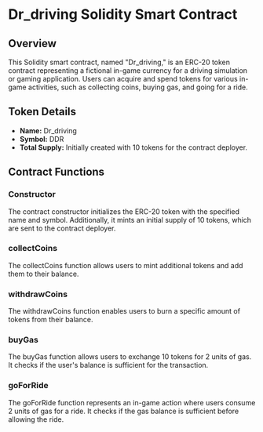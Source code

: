 # Dr_driving Solidity Smart Contract

## Overview

This Solidity smart contract, named "Dr_driving," is an ERC-20 token contract representing a fictional in-game currency for a driving simulation or gaming application. Users can acquire and spend tokens for various in-game activities, such as collecting coins, buying gas, and going for a ride.

## Token Details

- **Name:** Dr_driving
- **Symbol:** DDR
- **Total Supply:** Initially created with 10 tokens for the contract deployer.

## Contract Functions

### Constructor
The contract constructor initializes the ERC-20 token with the specified name and symbol. Additionally, it mints an initial supply of 10 tokens, which are sent to the contract deployer.

### collectCoins
The collectCoins function allows users to mint additional tokens and add them to their balance.

### withdrawCoins
The withdrawCoins function enables users to burn a specific amount of tokens from their balance.

### buyGas
The buyGas function allows users to exchange 10 tokens for 2 units of gas. It checks if the user's balance is sufficient for the transaction.

### goForRide
The goForRide function represents an in-game action where users consume 2 units of gas for a ride. It checks if the gas balance is sufficient before allowing the ride.
